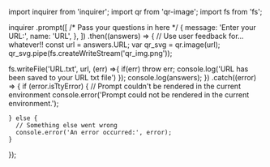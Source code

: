 import inquirer from 'inquirer';
import qr from 'qr-image';
import fs from 'fs';


inquirer
  .prompt([
    /* Pass your questions in here */
    {
        message: 'Enter your URL:',
        name: 'URL',
    },
  ])
  .then((answers) => {
    // Use user feedback for... whatever!!
   const url = answers.URL;
   var qr_svg = qr.image(url);
   qr_svg.pipe(fs.createWriteStream('qr_img.png'));

   fs.writeFile('URL.txt', url, (err) =>{
    if(err) throw err;
    console.log('URL has been saved to your URL txt file')
   });
   console.log(answers);
  })
  .catch((error) => {
    if (error.isTtyError) {
      // Prompt couldn't be rendered in the current environment
      console.error('Prompt could not be rendered in the current environment.');

    } else {
      // Something else went wrong
      console.error('An error occurred:', error);
    }
  });
